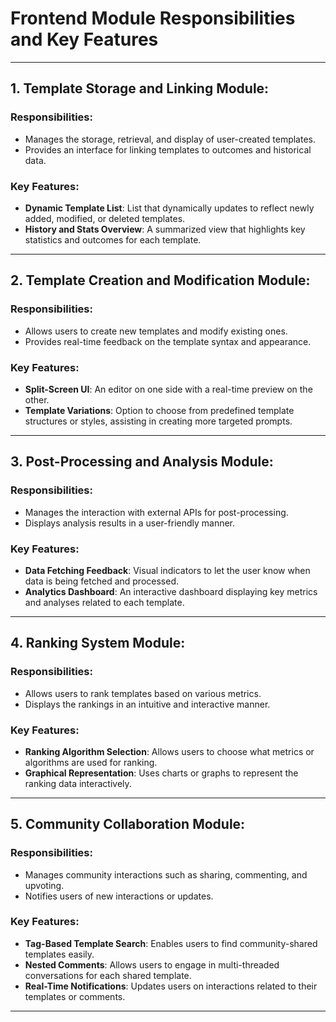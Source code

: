 # Frontend Module Responsibilities and Key Features

---

## 1. Template Storage and Linking Module:

### Responsibilities:
- Manages the storage, retrieval, and display of user-created templates.
- Provides an interface for linking templates to outcomes and historical data.

### Key Features:
- **Dynamic Template List**: List that dynamically updates to reflect newly added, modified, or deleted templates.
- **History and Stats Overview**: A summarized view that highlights key statistics and outcomes for each template.
  
---

## 2. Template Creation and Modification Module:

### Responsibilities:
- Allows users to create new templates and modify existing ones.
- Provides real-time feedback on the template syntax and appearance.

### Key Features:
- **Split-Screen UI**: An editor on one side with a real-time preview on the other.
- **Template Variations**: Option to choose from predefined template structures or styles, assisting in creating more targeted prompts.

---

## 3. Post-Processing and Analysis Module:

### Responsibilities:
- Manages the interaction with external APIs for post-processing.
- Displays analysis results in a user-friendly manner.

### Key Features:
- **Data Fetching Feedback**: Visual indicators to let the user know when data is being fetched and processed.
- **Analytics Dashboard**: An interactive dashboard displaying key metrics and analyses related to each template.

---

## 4. Ranking System Module:

### Responsibilities:
- Allows users to rank templates based on various metrics.
- Displays the rankings in an intuitive and interactive manner.

### Key Features:
- **Ranking Algorithm Selection**: Allows users to choose what metrics or algorithms are used for ranking.
- **Graphical Representation**: Uses charts or graphs to represent the ranking data interactively.

---

## 5. Community Collaboration Module:

### Responsibilities:
- Manages community interactions such as sharing, commenting, and upvoting.
- Notifies users of new interactions or updates.

### Key Features:
- **Tag-Based Template Search**: Enables users to find community-shared templates easily.
- **Nested Comments**: Allows users to engage in multi-threaded conversations for each shared template.
- **Real-Time Notifications**: Updates users on interactions related to their templates or comments.

---
